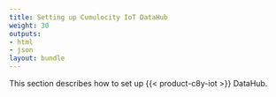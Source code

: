 ```yaml
---
title: Setting up Cumulocity IoT DataHub
weight: 30
outputs:
- html
- json
layout: bundle
---
```


This section describes how to set up {{< product-c8y-iot >}} DataHub.
